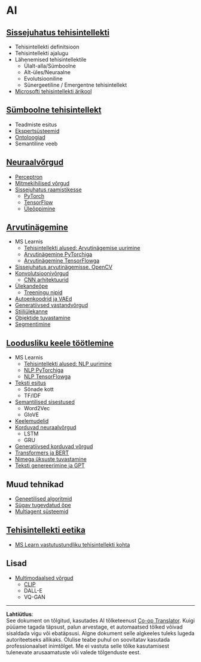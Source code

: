 <!--
CO_OP_TRANSLATOR_METADATA:
{
  "original_hash": "f2f88dbd2debd38e26149b27b1fd272d",
  "translation_date": "2025-10-11T11:51:28+00:00",
  "source_file": "etc/Mindmap.md",
  "language_code": "et"
}
-->
# AI

## [Sissejuhatus tehisintellekti](https://github.com/microsoft/AI-For-Beginners/blob/main/lessons/1-Intro/README.md)
 - Tehisintellekti definitsioon
 - Tehisintellekti ajalugu
 - Lähenemised tehisintellektile
     - Ülalt-alla/Sümboolne
     - Alt-üles/Neuraalne
     - Evolutsiooniline
     - Sünergeetiline / Emergentne tehisintellekt
 - [Microsofti tehisintellekti ärikool](https://www.microsoft.com/ai/ai-business-school/?WT.mc_id=academic-77998-cacaste)

## [Sümboolne tehisintellekt](https://github.com/microsoft/AI-For-Beginners/blob/main/lessons/2-Symbolic/README.md)
 - Teadmiste esitus
 - [Ekspertsüsteemid](https://github.com/microsoft/AI-For-Beginners/blob/main/lessons/2-Symbolic/Animals.ipynb)
 - [Ontoloogiad](https://github.com/microsoft/AI-For-Beginners/blob/main/lessons/2-Symbolic/FamilyOntology.ipynb)
 - Semantiline veeb

## [Neuraalvõrgud](https://github.com/microsoft/AI-For-Beginners/blob/main/lessons/3-NeuralNetworks/README.md)
 - [Perceptron](https://github.com/microsoft/AI-For-Beginners/blob/main/lessons/3-NeuralNetworks/03-Perceptron/README.md)
 - [Mitmekihilised võrgud](https://github.com/microsoft/AI-For-Beginners/blob/main/lessons/3-NeuralNetworks/04-OwnFramework/README.md)
 - [Sissejuhatus raamistikesse](https://github.com/microsoft/AI-For-Beginners/blob/main/lessons/3-NeuralNetworks/05-Frameworks/README.md)
   - [PyTorch](https://github.com/microsoft/AI-For-Beginners/blob/main/lessons/3-NeuralNetworks/05-Frameworks/IntroPyTorch.ipynb)
   - [TensorFlow](https://github.com/microsoft/AI-For-Beginners/blob/main/lessons/3-NeuralNetworks/05-Frameworks/IntroKerasTF.md)
   - [Üleõppimine](https://github.com/microsoft/AI-For-Beginners/blob/main/lessons/3-NeuralNetworks/05-Frameworks/Overfitting.md)

## [Arvutinägemine](https://github.com/microsoft/AI-For-Beginners/blob/main/lessons/4-ComputerVision/README.md)
 - MS Learnis
    - [Tehisintellekti alused: Arvutinägemise uurimine](https://docs.microsoft.com/learn/paths/explore-computer-vision-microsoft-azure/?WT.mc_id=academic-77998-cacaste)
    - [Arvutinägemine PyTorchiga](https://docs.microsoft.com/learn/modules/intro-computer-vision-pytorch/?WT.mc_id=academic-77998-cacaste)
    - [Arvutinägemine TensorFlowga](https://docs.microsoft.com/learn/modules/intro-computer-vision-TensorFlow/?WT.mc_id=academic-77998-cacaste)
 - [Sissejuhatus arvutinägemisse. OpenCV](https://github.com/microsoft/AI-For-Beginners/blob/main/lessons/4-ComputerVision/06-IntroCV/README.md)
 - [Konvolutsioonivõrgud](https://github.com/microsoft/AI-For-Beginners/blob/main/lessons/4-ComputerVision/07-ConvNets/README.md)
   - [CNN arhitektuurid](https://github.com/microsoft/AI-For-Beginners/blob/main/lessons/4-ComputerVision/07-ConvNets/CNN_Architectures.md)
 - [Ülekandeõpe](https://github.com/microsoft/AI-For-Beginners/blob/main/lessons/4-ComputerVision/08-TransferLearning/README.md)
   - [Treeningu nipid](https://github.com/microsoft/AI-For-Beginners/blob/main/lessons/4-ComputerVision/08-TransferLearning/TrainingTricks.md)
 - [Autoenkoodrid ja VAEd](https://github.com/microsoft/AI-For-Beginners/blob/main/lessons/4-ComputerVision/09-Autoencoders/README.md)
 - [Generatiivsed vastandvõrgud](https://github.com/microsoft/AI-For-Beginners/blob/main/lessons/4-ComputerVision/10-GANs/README.md)
 - [Stiiliülekanne](https://github.com/microsoft/AI-For-Beginners/blob/main/lessons/4-ComputerVision/10-GANs/StyleTransfer.ipynb)
 - [Objektide tuvastamine](https://github.com/microsoft/AI-For-Beginners/blob/main/lessons/4-ComputerVision/11-ObjectDetection/README.md)
 - [Segmentimine](https://github.com/microsoft/AI-For-Beginners/blob/main/lessons/4-ComputerVision/12-Segmentation/README.md)
 
## [Loodusliku keele töötlemine](https://github.com/microsoft/AI-For-Beginners/blob/main/lessons/5-NLP/README.md)
 - MS Learnis
    - [Tehisintellekti alused: NLP uurimine](https://docs.microsoft.com/learn/paths/explore-natural-language-processing/?WT.mc_id=academic-77998-cacaste)
    - [NLP PyTorchiga](https://docs.microsoft.com/learn/modules/intro-natural-language-processing-pytorch/?WT.mc_id=academic-77998-cacaste)
    - [NLP TensorFlowga](https://docs.microsoft.com/learn/modules/intro-natural-language-processing-TensorFlow/?WT.mc_id=academic-77998-cacaste)
 - [Teksti esitus](https://github.com/microsoft/AI-For-Beginners/blob/main/lessons/5-NLP/13-TextRep/README.md)
    - Sõnade kott
    - TF/IDF
 - [Semantilised sisestused](https://github.com/microsoft/AI-For-Beginners/blob/main/lessons/5-NLP/14-Embeddings/README.md)
    - Word2Vec
    - GloVE
 - [Keelemudelid](https://github.com/microsoft/AI-For-Beginners/blob/main/lessons/5-NLP/15-LanguageModeling)
 - [Korduvad neuraalvõrgud](https://github.com/microsoft/AI-For-Beginners/blob/main/lessons/5-NLP/16-RNN/README.md)
     - LSTM
     - GRU
 - [Generatiivsed korduvad võrgud](https://github.com/microsoft/AI-For-Beginners/blob/main/lessons/5-NLP/17-GenerativeNetworks/README.md)
 - [Transformers ja BERT](https://github.com/microsoft/AI-For-Beginners/blob/main/lessons/5-NLP/18-Transformers/README.md)
 - [Nimega üksuste tuvastamine](https://github.com/microsoft/AI-For-Beginners/blob/main/lessons/5-NLP/19-NER/README.md)
 - [Teksti genereerimine ja GPT](https://github.com/microsoft/AI-For-Beginners/blob/main/lessons/5-NLP/20-LanguageModels/README.md)
## Muud tehnikad
 - [Geneetilised algoritmid](https://github.com/microsoft/AI-For-Beginners/blob/main/lessons/6-Other/21-GeneticAlgorithms/README.md)
 - [Sügav tugevdatud õpe](https://github.com/microsoft/AI-For-Beginners/blob/main/lessons/6-Other/22-DeepRL/README.md)
 - [Multiagent süsteemid](https://github.com/microsoft/AI-For-Beginners/blob/main/lessons/6-Other/23-MultiagentSystems/README.md)

## [Tehisintellekti eetika](https://github.com/microsoft/AI-For-Beginners/blob/main/lessons/7-Ethics/README.md)
 - [MS Learn vastutustundliku tehisintellekti kohta](https://docs.microsoft.com/learn/paths/responsible-ai-business-principles/?WT.mc_id=academic-77998-cacaste)
## Lisad
 - [Multimodaalsed võrgud](https://github.com/microsoft/AI-For-Beginners/blob/main/lessons/X-Extras/X1-MultiModal/README.md)
   - [CLIP](https://github.com/microsoft/AI-For-Beginners/blob/main/lessons/X-Extras/X1-MultiModal/Clip.ipynb)
   - DALL-E
   - VQ-GAN

---

**Lahtiütlus**:  
See dokument on tõlgitud, kasutades AI tõlketeenust [Co-op Translator](https://github.com/Azure/co-op-translator). Kuigi püüame tagada täpsust, palun arvestage, et automaatsed tõlked võivad sisaldada vigu või ebatäpsusi. Algne dokument selle algkeeles tuleks lugeda autoriteetseks allikaks. Olulise teabe puhul on soovitatav kasutada professionaalset inimtõlget. Me ei vastuta selle tõlke kasutamisest tulenevate arusaamatuste või valede tõlgenduste eest.